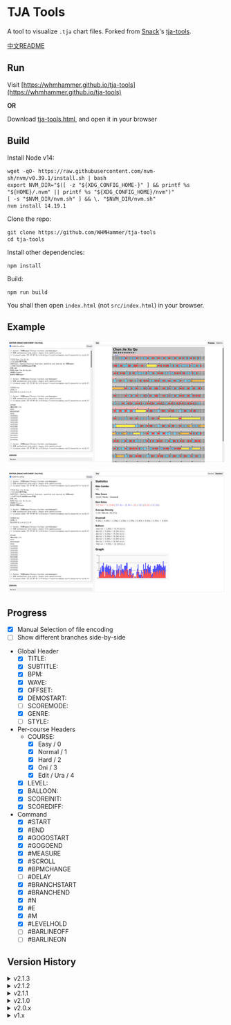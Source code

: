 # TJA Tools

A tool to visualize `.tja` chart files. Forked from [Snack](https://github.com/Snack-X)'s [tja-tools](https://github.com/Snack-X/tja-tools).

[中文README](README.md)

## Run

Visit [https://whmhammer.github.io/tja-tools](https://whmhammer.github.io/tja-tools)

**OR**

Download [tja-tools.html](https://github.com/WHMHammer/tja-tools/releases/download/v2.1.3/tja-tools.html), and open it in your browser

## Build

Install Node v14:

```
wget -qO- https://raw.githubusercontent.com/nvm-sh/nvm/v0.39.1/install.sh | bash
export NVM_DIR="$([ -z "${XDG_CONFIG_HOME-}" ] && printf %s "${HOME}/.nvm" || printf %s "${XDG_CONFIG_HOME}/nvm")"
[ -s "$NVM_DIR/nvm.sh" ] && \. "$NVM_DIR/nvm.sh"
nvm install 14.19.1
```

Clone the repo:

```
git clone https://github.com/WHMHammer/tja-tools
cd tja-tools
```

Install other dependencies:

```
npm install
```

Build:

```
npm run build
```

You shall then open `index.html` (not `src/index.html`) in your browser.

## Example

![](示例-春节序曲-谱面.png)

![](示例-春节序曲-统计.png)

## Progress

- [x] Manual Selection of file encoding
- [ ] Show different branches side-by-side
- Global Header
    - [x] TITLE:
    - [x] SUBTITLE:
    - [x] BPM:
    - [x] WAVE:
    - [x] OFFSET:
    - [x] DEMOSTART:
    - [ ] SCOREMODE:
    - [x] GENRE:
    - [ ] STYLE:
- Per-course Headers
    - COURSE:
        - [x] Easy / 0
        - [x] Normal / 1
        - [x] Hard / 2
        - [x] Oni / 3
        - [x] Edit / Ura / 4
    - [x] LEVEL:
    - [x] BALLOON:
    - [x] SCOREINIT:
    - [x] SCOREDIFF:
- Command
    - [x] #START
    - [x] #END
    - [x] #GOGOSTART
    - [x] #GOGOEND
    - [x] #MEASURE
    - [x] #SCROLL
    - [x] #BPMCHANGE
    - [ ] #DELAY
    - [x] #BRANCHSTART
    - [x] #BRANCHEND
    - [x] #N
    - [x] #E
    - [x] #M
    - [x] #LEVELHOLD
    - [ ] #BARLINEOFF
    - [ ] #BARLINEON

## Version History

<details>
    <summary>v2.1.3</summary>
    <ul>
        <li>Added manual file encoding selection</li>
    </ul>
</details>

<details>
    <summary>v2.1.2</summary>
    <ul>
        <li>Complete branching support</li>
    </ul>
</details>

<details>
    <summary>v2.1.1</summary>
    <ul>
        <li>More complete branching support (now works with songs like Anzu no Uta, but still leave </code>#LEVELHOLD</code> unsupported)</li>
    </ul>
</details>

<details>
    <summary>v2.1.0</summary>
    <ul>
        <li>Rough branching support</li>
        Note: hard-coded to take the <code>#M</code> (master) branch. Works for most charts (counterexample: <em>Anzu no Uta</em>)
    </ul>
</details>

<details>
    <summary>v2.0.x</summary>
    <ul>
        <li>Now supports Edit/Ura courses</li>
        <li>Added documentation</li>
    </ul>
</details>

<details>
    <summary>v1.x</summary>
    <ul>
        <li><a href="https://github.com/Snack-X" target="_blank">Snack</a>'s original <a href="https://github.com/Snack-X/tja-tools" target="_blank">tja-tools</a></li>
    </ul>
</details>
